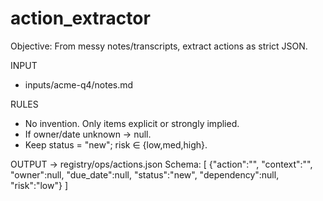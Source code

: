 # action_extractor
Objective: From messy notes/transcripts, extract actions as strict JSON.

INPUT
- inputs/acme-q4/notes.md

RULES
- No invention. Only items explicit or strongly implied.
- If owner/date unknown → null.
- Keep status = "new"; risk ∈ {low,med,high}.

OUTPUT → registry/ops/actions.json
Schema:
[
  {"action":"", "context":"", "owner":null, "due_date":null, "status":"new", "dependency":null, "risk":"low"}
]